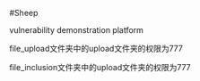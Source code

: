 #Sheep
<p>vulnerability demonstration platform</p>
<p>file_upload文件夹中的upload文件夹的权限为777</p>
<p>file_inclusion文件夹中的upload文件夹的权限为777</p>
